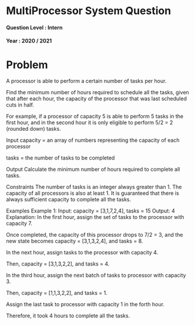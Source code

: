 # MultiProcessor System Question
#### Question Level : Intern
#### Year : 2020 / 2021

# Problem

A processor is able to perform a certain number of tasks per hour.

Find the minimum number of hours required to schedule all the tasks, given that after each hour, the capacity of the processor that was last scheduled cuts in half.

For example, if a processor of capacity 5 is able to perform 5 tasks in the first hour, and in the second hour it is only eligible to perform 5/2 = 2 (rounded down) tasks.

Input
capacity = an array of numbers representing the capacity of each processor

tasks = the number of tasks to be completed

Output
Calculate the minimum number of hours required to complete all tasks.

Constraints
The number of tasks is an integer always greater than 1. The capacity of all processors is also at least 1. It is guaranteed that there is always sufficient capacity to complete all the tasks.

Examples
Example 1:
Input: capacity = [3,1,7,2,4], tasks = 15
Output: 4
Explanation:
In the first hour, assign the set of tasks to the processor with capacity 7.

Once completed, the capacity of this processor drops to 7/2 = 3, and the new state becomes capacity = [3,1,3,2,4], and tasks = 8.

In the next hour, assign tasks to the processor with capacity 4.

Then, capacity = [3,1,3,2,2], and tasks = 4.

In the third hour, assign the next batch of tasks to processor with capacity 3.

Then, capacity = [1,1,3,2,2], and tasks = 1.

Assign the last task to processor with capacity 1 in the forth hour.

Therefore, it took 4 hours to complete all the tasks.

